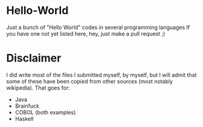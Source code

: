 # Hello-World
Just a bunch of "Hello World" codes in several programming languages
If you have one not yet listed here, hey, just make a pull request ;)


# Disclaimer

I did write most of the files I submitted myself, by myself, but I will admit that some of these have been copied from other sources (most notably wikipedia).
That goes for:
- Java
- Brainfuck
- COBOL (both examples)
- Haskell
